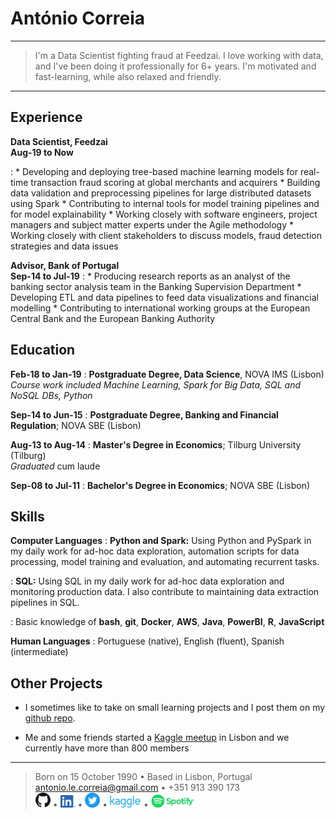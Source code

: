 António Correia
=================
----

>  I'm a Data Scientist fighting fraud at Feedzai. 
>  I love working with data, and I've been doing it professionally for 6+ years.
>  I'm motivated and fast-learning, while also relaxed and friendly.

----

Experience
----------

**Data Scientist, Feedzai <br> Aug-19 to Now**

:   * Developing and deploying tree-based machine learning models for real-time transaction fraud scoring at global merchants and acquirers
    * Building data validation and preprocessing pipelines for large distributed datasets using Spark
    * Contributing to internal tools for model training pipelines and for model explainability
    * Working closely with software engineers, project managers and subject matter experts under the Agile methodology
    * Working closely with client stakeholders to discuss models, fraud detection strategies and data issues


**Advisor, Bank of Portugal <br> Sep-14 to Jul-19**
:   * Producing research reports as an analyst of the banking sector analysis team in the Banking Supervision Department
    * Developing ETL and data pipelines to feed data visualizations and financial modelling
    * Contributing to international working groups at the European Central Bank and the European Banking Authority


Education
---------

**Feb-18 to Jan-19**
:   **Postgraduate Degree, Data Science**, NOVA IMS (Lisbon) <br>
    *Course work included Machine Learning, Spark for Big Data, SQL and NoSQL DBs, Python*

**Sep-14 to Jun-15**
:   **Postgraduate Degree, Banking and Financial Regulation**; NOVA SBE (Lisbon)

**Aug-13 to Aug-14**
:   **Master's Degree in Economics**; Tilburg University (Tilburg) <br>
    *Graduated* cum laude
    
**Sep-08 to Jul-11**
:   **Bachelor's Degree in Economics**; NOVA SBE (Lisbon)

Skills
--------------------

**Computer Languages**
:   **Python and Spark:** Using Python and PySpark in my daily work for ad-hoc
    data exploration, automation scripts for data processing, model 
    training and evaluation, and automating recurrent tasks. 

:   **SQL:** Using SQL in my daily work for ad-hoc data exploration
    and monitoring production data. I also contribute to maintaining
    data extraction pipelines in SQL.

:   Basic knowledge of **bash**, **git**, **Docker**, **AWS**, **Java**, **PowerBI**, **R**, **JavaScript**

**Human Languages**
:   Portuguese (native), English (fluent), Spanish (intermediate)

Other Projects
----------------------------------------

* I sometimes like to take on small learning projects and I post them on my [github repo](https://github.com/aglcorreia/).

* Me and some friends started a [Kaggle meetup](https://www.meetup.com/Lisbon-Kaggle/) in Lisbon and we currently have more than 800 members

----

> Born on 15 October 1990 • Based in Lisbon, Portugal <br>
> <antonio.le.correia@gmail.com> • +351 913 390 173 <br>
> <a href="https://github.com/aglcorreia"><img alt="GitHub repo" src="images/GitHub-Mark-32px.png?raw=true" width="24"/></a> • <a href="https://www.linkedin.com/in/antonioglcorreia"><img alt="LinkedIn page" src="images/LI-In-Bug.png?raw=true" width="24"/></a> • <a href="https://twitter.com/antoniogcorreia/"><img alt="Twitter" src="images/Twitter social icons - circle - blue.png?raw=true" width="24"/></a> • <a href="https://www.kaggle.com/antoniogcorreia"><img alt="Kaggle profile" src="images/kaggle-logo.svg?raw=true" width="50"/></a> • <a href="https://open.spotify.com/user/1166731195"><img alt="Spotify profile" src="images/Spotify_Logo_RGB_Green.png?raw=true" width="70"/></a>
